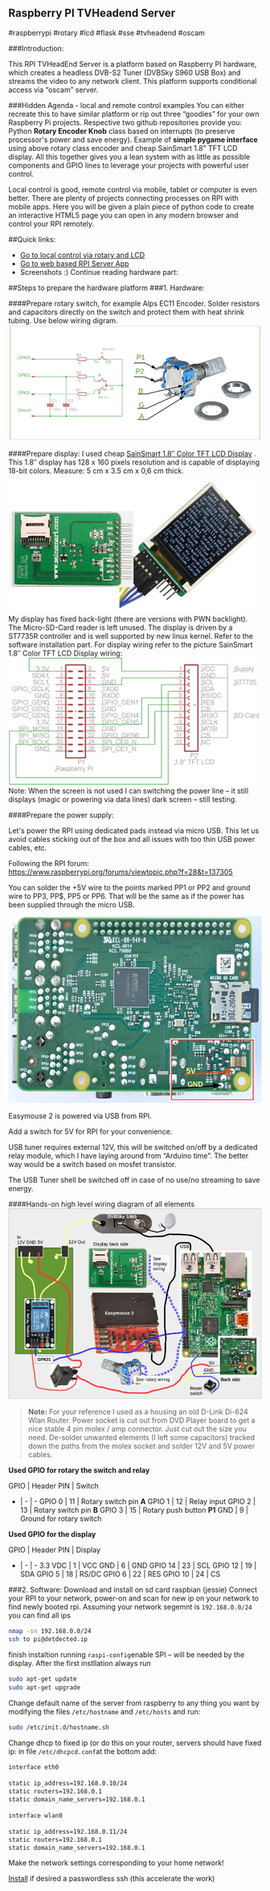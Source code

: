 ## Raspberry PI TVHeadend Server
\#raspberrypi #rotary #lcd #flask #sse #tvheadend #oscam


###Introduction:

This RPI TVHeadEnd Server is a platform based on Raspberry PI hardware, which creates a headless DVB-S2 Tuner (DVBSky S960 USB Box) and streams the video to any network client. This platform supports conditional access via “oscam” server.


###Hidden Agenda - local and remote control examples
You can either recreate this to have similar platform or rip out three  “goodies” for your own Raspberry Pi projects. Respective two github repositories provide you:
Python **Rotary Encoder Knob** class based on interrupts (to preserve processor's power and save energy). Example of **simple pygame interface** using above rotary class encoder and cheap  SainSmart 1.8" TFT LCD display. All this together gives you a lean system with as little as possible components and GPIO lines to leverage your projects with powerful user control. 

Local control is good, remote control via mobile, tablet or computer is even better. There are plenty of projects connecting processes on RPI with mobile apps. Here you will be given a plain piece of python code to create an interactive HTML5 page you can open in any modern browser and control your RPI remotely.

##Quick links:
- [Go to local control via rotary and LCD](https://github.com/petervflocke/rotaryencoder_rpi) 
- [Go to web based RPI Server App](https://github.com/petervflocke/flasksse_rpi) 
- Screenshots :)
Continue reading hardware part:


##Steps to prepare the hardware platform
###1. Hardware:

####Prepare rotary switch,
for example Alps EC11 Encoder. Solder resistors and capacitors directly on the switch and protect them with heat shrink tubing. Use below wiring digram.
![rotary switch](https://raw.githubusercontent.com/petervflocke/rpitvheadend/master/rotary-switch.png  "Rotary Switch")

####Prepare display:
I used cheap [SainSmart 1.8″ Color TFT LCD Display](http://www.sainsmart.com/sainsmart-1-8-spi-lcd-module-with-microsd-led-backlight-for-arduino-mega-atmel-atmega.html) . This 1.8″ display has 128 x 160 pixels resolution and is capable of displaying 18-bit colors. Measure: 5 cm x 3.5 cm x 0,6 cm thick.
![SainSmart 1.8 ST7735R TFT LCD Module](https://raw.githubusercontent.com/petervflocke/rpitvheadend/master/display.jpg  "SainSmart 1.8 ST7735R TFT LCD Module")
My display has fixed back-light (there are versions with PWN backlight).  The Micro-SD-Card reader is left unused.
The display is driven by a ST7735R controller and is well supported by new linux kernel. Refer to the software installation part.
For display wiring refer to the picture
SainSmart 1.8″ Color TFT LCD Display wiring:
![SainSmart 1.8″ Color TFT LCD Display.](https://raw.githubusercontent.com/petervflocke/rpitvheadend/master/SaintSmartDiagram.png  "SainSmart 1.8″ Color TFT LCD Display.")
Note: When the screen is not used I can switching the power line – it still displays (magic or powering via data lines) dark screen – still testing.

####Prepare the power supply:

Let's power the RPI using dedicated pads instead via micro USB. This let us avoid cables sticking out of the box and all issues with too thin USB power cables, etc.

Following the RPI forum: https://www.raspberrypi.org/forums/viewtopic.php?f=28&t=137305

You can solder the +5V wire to the points marked PP1 or PP2 and ground wire to PP3, PP$, PP5 or PP6. That will be the same as if the power has been supplied through the micro USB.

![RPI Power](https://raw.githubusercontent.com/petervflocke/rpitvheadend/master/rpi-power.jpg  "RPI Power")

Easymouse 2 is powered via USB from RPI.

Add a switch for 5V for RPI for your convenience.

USB tuner requires external 12V, this will be switched on/off by a dedicated relay module, which I have laying around from “Arduino time”. The better way would be a switch based on mosfet transistor. 

The USB Tuner shell be switched off in case of no use/no streaming to save energy.

####Hands-on high level wiring diagram of all elements
![High Level Wiring](https://raw.githubusercontent.com/petervflocke/rpitvheadend/master/highlewelwiring.jpg  "High Level Wiring")

> **Note:**
>For your reference I used as a housing an old D-Link Di-624 Wlan Router. Power socket is cut out from DVD Player board to get a nice stable 4 pin molex / amp connector. Just cut out the size you need. De-solder unwanted elements (I left some capacitors) tracked down the paths from the molex socket and solder 12V and 5V power cables.

**Used GPIO for rotary the switch and relay**

GPIO | Header PIN | Switch
- | - | -
GPIO 0 | 11 | Rotary switch pin **A**
GPIO 1 | 12  | Relay input
GPIO 2 | 13  | Rotary switch pin **B**
GPIO 3 | 15  | Rotary push button **P1**
GND | 9 | Ground for rotary switch

**Used GPIO for the display**

GPIO | Header PIN | Display
- | - | -
3.3 VDC  | 1 | VCC
GND | 6  | GND
GPIO 14 | 23 | SCL
GPIO 12 | 19 | SDA
GPIO 5 | 18 | RS/DC
GPIO 6 | 22 | RES
GPIO 10 | 24 | CS



###2. Software: Download and install on sd card raspbian (jessie)
Connect your RPI to your network, power-on  and scan for new ip on your network to find newly booted rpi. Assuming your network segemnt is `192.168.0.0/24` you can find all ips

```sh
nmap -sn 192.168.0.0/24
ssh to pi@detdected.ip
```
finish instaltion running `raspi-config`enable SPI – will be needed by the display. After the first instllation always run 
```sh
sudo apt-get update
sudo apt-get upgrade
```
Change default name of the server from raspberry to any thing you want by modifying the files `/etc/hostname` and `/etc/hosts` and run:
```sh
sudo /etc/init.d/hostname.sh
```
Change dhcp to fixed ip (or do this on your router, servers should have fixed ip: in file `/etc/dhcpcd.conf`at the bottom add:

```
interface eth0

static ip_address=192.168.0.10/24
static routers=192.168.0.1
static domain_name_servers=192.168.0.1

interface wlan0

static ip_address=192.168.0.11/24
static routers=192.168.0.1
static domain_name_servers=192.168.0.1
```
Make the network settings corresponding to your home network!

[Install](https://www.raspberrypi.org/documentation/remote-access/ssh/passwordless.md)  if desired a passwordless ssh (this accelerate the work)


